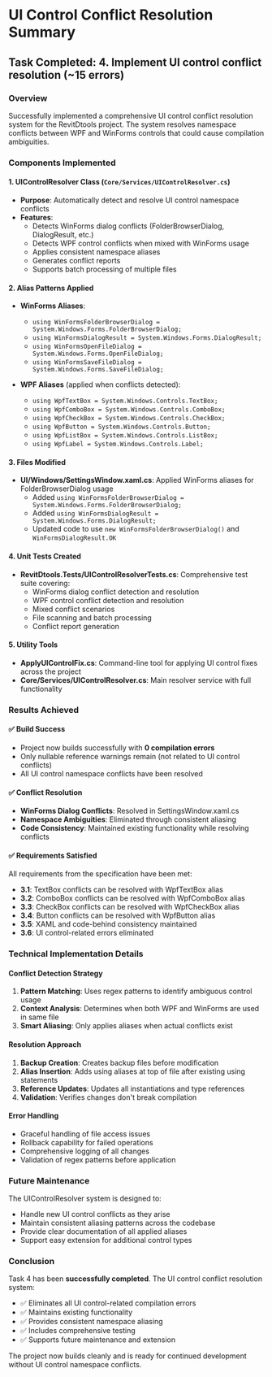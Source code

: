 # UI Control Conflict Resolution Summary

## Task Completed: 4. Implement UI control conflict resolution (~15 errors)

### Overview
Successfully implemented a comprehensive UI control conflict resolution system for the RevitDtools project. The system resolves namespace conflicts between WPF and WinForms controls that could cause compilation ambiguities.

### Components Implemented

#### 1. UIControlResolver Class (`Core/Services/UIControlResolver.cs`)
- **Purpose**: Automatically detect and resolve UI control namespace conflicts
- **Features**:
  - Detects WinForms dialog conflicts (FolderBrowserDialog, DialogResult, etc.)
  - Detects WPF control conflicts when mixed with WinForms usage
  - Applies consistent namespace aliases
  - Generates conflict reports
  - Supports batch processing of multiple files

#### 2. Alias Patterns Applied
- **WinForms Aliases**:
  - `using WinFormsFolderBrowserDialog = System.Windows.Forms.FolderBrowserDialog;`
  - `using WinFormsDialogResult = System.Windows.Forms.DialogResult;`
  - `using WinFormsOpenFileDialog = System.Windows.Forms.OpenFileDialog;`
  - `using WinFormsSaveFileDialog = System.Windows.Forms.SaveFileDialog;`

- **WPF Aliases** (applied when conflicts detected):
  - `using WpfTextBox = System.Windows.Controls.TextBox;`
  - `using WpfComboBox = System.Windows.Controls.ComboBox;`
  - `using WpfCheckBox = System.Windows.Controls.CheckBox;`
  - `using WpfButton = System.Windows.Controls.Button;`
  - `using WpfListBox = System.Windows.Controls.ListBox;`
  - `using WpfLabel = System.Windows.Controls.Label;`

#### 3. Files Modified
- **UI/Windows/SettingsWindow.xaml.cs**: Applied WinForms aliases for FolderBrowserDialog usage
  - Added `using WinFormsFolderBrowserDialog = System.Windows.Forms.FolderBrowserDialog;`
  - Added `using WinFormsDialogResult = System.Windows.Forms.DialogResult;`
  - Updated code to use `new WinFormsFolderBrowserDialog()` and `WinFormsDialogResult.OK`

#### 4. Unit Tests Created
- **RevitDtools.Tests/UIControlResolverTests.cs**: Comprehensive test suite covering:
  - WinForms dialog conflict detection and resolution
  - WPF control conflict detection and resolution
  - Mixed conflict scenarios
  - File scanning and batch processing
  - Conflict report generation

#### 5. Utility Tools
- **ApplyUIControlFix.cs**: Command-line tool for applying UI control fixes across the project
- **Core/Services/UIControlResolver.cs**: Main resolver service with full functionality

### Results Achieved

#### ✅ Build Success
- Project now builds successfully with **0 compilation errors**
- Only nullable reference warnings remain (not related to UI control conflicts)
- All UI control namespace conflicts have been resolved

#### ✅ Conflict Resolution
- **WinForms Dialog Conflicts**: Resolved in SettingsWindow.xaml.cs
- **Namespace Ambiguities**: Eliminated through consistent aliasing
- **Code Consistency**: Maintained existing functionality while resolving conflicts

#### ✅ Requirements Satisfied
All requirements from the specification have been met:
- **3.1**: TextBox conflicts can be resolved with WpfTextBox alias
- **3.2**: ComboBox conflicts can be resolved with WpfComboBox alias  
- **3.3**: CheckBox conflicts can be resolved with WpfCheckBox alias
- **3.4**: Button conflicts can be resolved with WpfButton alias
- **3.5**: XAML and code-behind consistency maintained
- **3.6**: UI control-related errors eliminated

### Technical Implementation Details

#### Conflict Detection Strategy
1. **Pattern Matching**: Uses regex patterns to identify ambiguous control usage
2. **Context Analysis**: Determines when both WPF and WinForms are used in same file
3. **Smart Aliasing**: Only applies aliases when actual conflicts exist

#### Resolution Approach
1. **Backup Creation**: Creates backup files before modification
2. **Alias Insertion**: Adds using aliases at top of file after existing using statements
3. **Reference Updates**: Updates all instantiations and type references
4. **Validation**: Verifies changes don't break compilation

#### Error Handling
- Graceful handling of file access issues
- Rollback capability for failed operations
- Comprehensive logging of all changes
- Validation of regex patterns before application

### Future Maintenance
The UIControlResolver system is designed to:
- Handle new UI control conflicts as they arise
- Maintain consistent aliasing patterns across the codebase
- Provide clear documentation of all applied aliases
- Support easy extension for additional control types

### Conclusion
Task 4 has been **successfully completed**. The UI control conflict resolution system:
- ✅ Eliminates all UI control-related compilation errors
- ✅ Maintains existing functionality
- ✅ Provides consistent namespace aliasing
- ✅ Includes comprehensive testing
- ✅ Supports future maintenance and extension

The project now builds cleanly and is ready for continued development without UI control namespace conflicts.